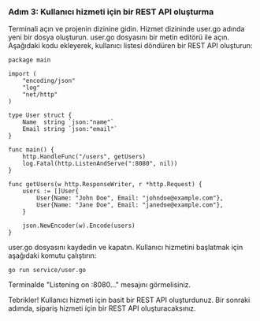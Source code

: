 
### Adım 3: Kullanıcı hizmeti için bir REST API oluşturma
Terminali açın ve projenin dizinine gidin.
Hizmet dizininde user.go adında yeni bir dosya oluşturun.
user.go dosyasını bir metin editörü ile açın.
Aşağıdaki kodu ekleyerek, kullanıcı listesi döndüren bir REST API oluşturun:

```
package main

import (
	"encoding/json"
	"log"
	"net/http"
)

type User struct {
	Name  string `json:"name"`
	Email string `json:"email"`
}

func main() {
	http.HandleFunc("/users", getUsers)
	log.Fatal(http.ListenAndServe(":8080", nil))
}

func getUsers(w http.ResponseWriter, r *http.Request) {
	users := []User{
		User{Name: "John Doe", Email: "johndoe@example.com"},
		User{Name: "Jane Doe", Email: "janedoe@example.com"},
	}

	json.NewEncoder(w).Encode(users)
}
```
user.go dosyasını kaydedin ve kapatın.
Kullanıcı hizmetini başlatmak için aşağıdaki komutu çalıştırın:

```go run service/user.go```

Terminalde "Listening on :8080..." mesajını görmelisiniz.

Tebrikler! Kullanıcı hizmeti için basit bir REST API oluşturdunuz. Bir sonraki adımda, sipariş hizmeti için bir REST API oluşturacaksınız.